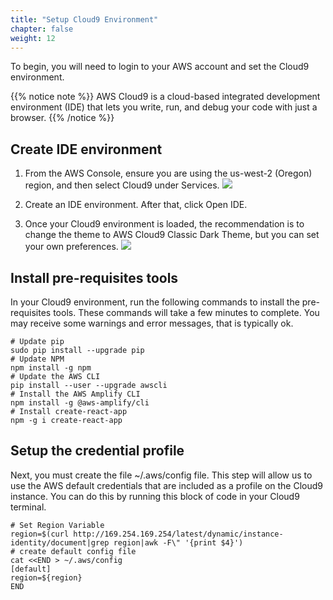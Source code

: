 ```yaml
---
title: "Setup Cloud9 Environment"
chapter: false
weight: 12
---
```


To begin, you will need to login to your AWS account and set the Cloud9 environment.

{{% notice note %}}
AWS Cloud9 is a cloud-based integrated development environment (IDE) that lets you write, run, and debug your code with just a browser. 
{{% /notice  %}}

## Create IDE environment
1. From the AWS Console, ensure you are using the us-west-2 (Oregon) region, and then select Cloud9 under Services.
![](/image/select_cloud9.png)

2. Create an IDE environment. After that, click Open IDE.

3. Once your Cloud9 environment is loaded, the recommendation is to change the theme to AWS Cloud9 Classic Dark Theme, but you can set your own preferences.
![](/image/cloud9_theme.png)


## Install pre-requisites tools 

In your Cloud9 environment, run the following commands to install the pre-requisites tools.  These commands will take a few minutes to complete. You may receive some warnings and error messages, that is typically ok.
``` 
# Update pip
sudo pip install --upgrade pip
# Update NPM
npm install -g npm
# Update the AWS CLI
pip install --user --upgrade awscli
# Install the AWS Amplify CLI
npm install -g @aws-amplify/cli
# Install create-react-app
npm -g i create-react-app

```

## Setup the credential profile 

Next, you must create the file ~/.aws/config file. This step will allow us to use the AWS default credentials that are included as a profile on the Cloud9 instance. You can do this by running this block of code in your Cloud9 terminal.
```
# Set Region Variable
region=$(curl http://169.254.169.254/latest/dynamic/instance-identity/document|grep region|awk -F\" '{print $4}')
# create default config file
cat <<END > ~/.aws/config
[default]
region=${region}
END

```

